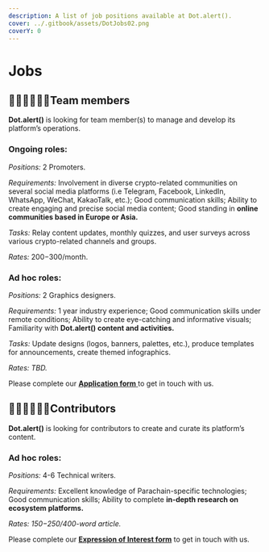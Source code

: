 ```yaml
---
description: A list of job positions available at Dot.alert().
cover: ../.gitbook/assets/DotJobs02.png
coverY: 0
---
```


# Jobs

## 👩🏿‍💻👨🏼‍💻**Team members**

**Dot.alert()** is looking for team member(s) to manage and develop its platform’s operations.

### Ongoing roles:

_Positions:_ 2 Promoters.

_Requirements:_ Involvement in diverse crypto-related communities on several social media platforms (i.e Telegram, Facebook, LinkedIn, WhatsApp, WeChat, KakaoTalk, etc.); Good communication skills; Ability to create engaging and precise social media content; Good standing in **online communities based in Europe or Asia.**

_Tasks:_ Relay content updates, monthly quizzes, and user surveys across various crypto-related channels and groups.&#x20;

_Rates:_ $200-$300/month.

### Ad hoc roles:

_Positions:_ 2 Graphics designers.

_Requirements:_ 1 year industry experience; Good communication skills under remote conditions; Ability to create eye-catching and informative visuals; Familiarity with **Dot.alert() content and activities.**

_Tasks:_ Update designs (logos, banners, palettes, etc.), produce templates for announcements, create themed infographics.

_Rates: TBD._

Please complete our [**Application form** ](https://forms.gle/rdpbd6sQNYMoui1w9)to get in touch with us.



## 👨🏻‍💼👩🏾‍💼Contributors

**Dot.alert()** is looking for contributors to create and curate its platform’s content.

### Ad hoc roles:

_Positions:_ 4-6 Technical writers.

_Requirements:_ Excellent knowledge of Parachain-specific technologies; Good communication skills; Ability to complete **in-depth research on ecosystem platforms.**

_Rates: $150-$250/400-word article._

Please complete our [**Expression of Interest form**](https://docs.google.com/forms/d/e/1FAIpQLScF7N91-fhT5WFsH1Y3TsBVll-PDITdD7MhmXeOKRL3bnOjew/viewform?usp=sf\_link) to get in touch with us.

